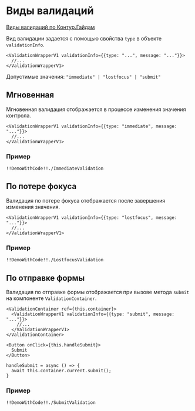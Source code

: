 # Виды валидаций

[Виды валидаций по Контур.Гайдам](https://guides.kontur.ru/principles/validation/#Vidi_validatsii)

Вид валидации задается с помощью свойства `type` в объекте `validationInfo`.

    <ValidationWrapperV1 validationInfo={{type: "...", message: "..."}}>
      //...
    </ValidationWrapperV1>

Допустимые значения: `"immediate" | "lostfocus" | "submit"`

## Мгновенная

Мгновенная валидация отображается в процессе изменения значения контрола.

    <ValidationWrapperV1 validationInfo={{type: "immediate", message: "..."}}>
      //...
    </ValidationWrapperV1>

### Пример

    !!DemoWithCode!!./ImmediateValidation

## По потере фокуса

Валидация по потере фокуса отображается после завершения изменения значения.

    <ValidationWrapperV1 validationInfo={{type: "lostfocus", message: "..."}}>
      //...
    </ValidationWrapperV1>

### Пример

    !!DemoWithCode!!./LostfocusValidation

## По отправке формы

Валидация по отправке формы отображается при вызове метода `submit` на компоненте `ValidationContainer`.

    <ValidationContainer ref={this.container}>
      <ValidationWrapperV1 validationInfo={{type: "submit", message: "..."}}>
        //...
      </ValidationWrapperV1>
    </ValidationContainer>

    <Button onClick={this.handleSubmit}>
      Submit
    </Button>

    handleSubmit = async () => {
      await this.container.current.submit();
    }

### Пример

    !!DemoWithCode!!./SubmitValidation
